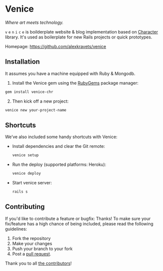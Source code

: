 # Venice

*Where art meets technology.*

`v` `e` `n` `i` `c` `e` is boilderplate website & blog implementation based on [Character](https://github.com/slate-studio/chr) library. It's used as boilerplate for new Rails projects or quick prototypes.

Homepage: https://github.com/alexkravets/venice

## Installation

It assumes you have a machine equipped with Ruby & Mongodb.

1. Install the Venice gem using the [RubyGems](https://rubygems.org) package manager:

  ```bash
  gem install venice-chr
  ```

2. Then kick off a new project:

  ```bash
  venice new your-project-name
  ```

## Shortcuts

We’ve also included some handy shortcuts with Venice:

- Install dependencies and clear the Git remote:

  ```bash
  venice setup
  ```

- Run the deploy (supported platforms: Heroku):

  ```bash
  venice deploy
  ```

- Start venice server:

  ```bash
  rails s
  ```

## Contributing

If you'd like to contribute a feature or bugfix: Thanks! To make sure your
fix/feature has a high chance of being included, please read the following
guidelines:

1. Fork the repository
2. Make your changes
3. Push your branch to your fork
4. Post a [pull request](https://github.com/alexkravets/venice/compare).

Thank you to all [the contributors](https://github.com/alexkraves/venice/contributors)!